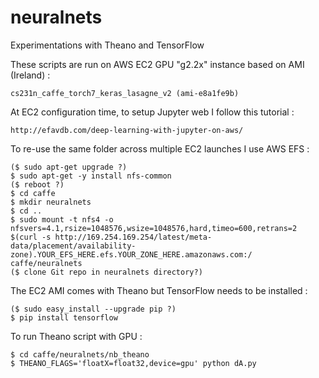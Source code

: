 # neuralnets

Experimentations with Theano and TensorFlow

These scripts are run on AWS EC2 GPU "g2.2x" instance based on AMI (Ireland) :
    
    cs231n_caffe_torch7_keras_lasagne_v2 (ami-e8a1fe9b)
    
At EC2 configuration time, to setup Jupyter web I follow this tutorial :
    
    http://efavdb.com/deep-learning-with-jupyter-on-aws/
    
To re-use the same folder across multiple EC2 launches I use AWS EFS :
```
($ sudo apt-get upgrade ?)
$ sudo apt-get -y install nfs-common
($ reboot ?)
$ cd caffe
$ mkdir neuralnets
$ cd ..
$ sudo mount -t nfs4 -o nfsvers=4.1,rsize=1048576,wsize=1048576,hard,timeo=600,retrans=2 $(curl -s http://169.254.169.254/latest/meta-data/placement/availability-zone).YOUR_EFS_HERE.efs.YOUR_ZONE_HERE.amazonaws.com:/ caffe/neuralnets
($ clone Git repo in neuralnets directory?)
```

The EC2 AMI comes with Theano but TensorFlow needs to be installed :
```
($ sudo easy_install --upgrade pip ?)
$ pip install tensorflow
```

To run Theano script with GPU :
```
$ cd caffe/neuralnets/nb_theano
$ THEANO_FLAGS='floatX=float32,device=gpu' python dA.py
```
    
